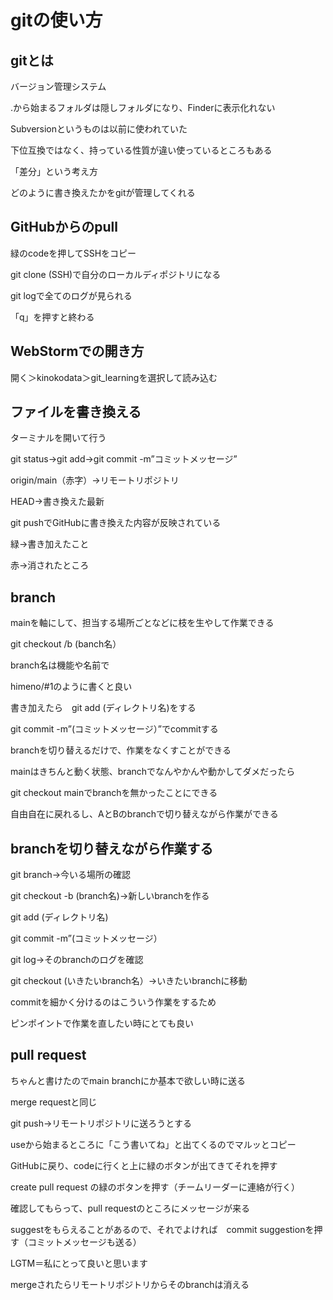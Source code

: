 # gitの使い方
## gitとは

バージョン管理システム

.から始まるフォルダは隠しフォルダになり、Finderに表示化れない

Subversionというものは以前に使われていた

下位互換ではなく、持っている性質が違い使っているところもある

「差分」という考え方

どのように書き換えたかをgitが管理してくれる

## GitHubからのpull

緑のcodeを押してSSHをコピー

git clone (SSH)で自分のローカルディポジトリになる

git logで全てのログが見られる

「q」を押すと終わる

## WebStormでの開き方

開く＞kinokodata＞git_learningを選択して読み込む

## ファイルを書き換える

ターミナルを開いて行う

git status→git add→git commit -m”コミットメッセージ”

origin/main（赤字）→リモートリポジトリ

HEAD→書き換えた最新

git pushでGitHubに書き換えた内容が反映されている

緑→書き加えたこと

赤→消されたところ

## branch

mainを軸にして、担当する場所ごとなどに枝を生やして作業できる

git checkout /b (banch名）

branch名は機能や名前で

himeno/#1のように書くと良い

書き加えたら　git add (ディレクトリ名)をする

git commit -m”(コミットメッセージ）”でcommitする

branchを切り替えるだけで、作業をなくすことができる

mainはきちんと動く状態、branchでなんやかんや動かしてダメだったら

git checkout mainでbranchを無かったことにできる

自由自在に戻れるし、AとBのbranchで切り替えながら作業ができる

## branchを切り替えながら作業する

git branch→今いる場所の確認

git checkout -b (branch名)→新しいbranchを作る

git add (ディレクトリ名)

git commit -m”(コミットメッセージ）

git log→そのbranchのログを確認

git checkout (いきたいbranch名）→いきたいbranchに移動

commitを細かく分けるのはこういう作業をするため

ピンポイントで作業を直したい時にとても良い

## pull request

ちゃんと書けたのでmain branchにか基本で欲しい時に送る

merge requestと同じ

git push→リモートリポジトリに送ろうとする

useから始まるところに「こう書いてね」と出てくるのでマルッとコピー

GitHubに戻り、codeに行くと上に緑のボタンが出てきてそれを押す

create pull  request の緑のボタンを押す（チームリーダーに連絡が行く）

確認してもらって、pull requestのところにメッセージが来る

suggestをもらえることがあるので、それでよければ　commit suggestionを押す（コミットメッセージも送る）

LGTM＝私にとって良いと思います

mergeされたらリモートリポジトリからそのbranchは消える

